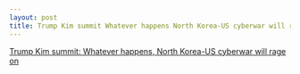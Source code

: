 ```yaml
---
layout: post
title: Trump Kim summit Whatever happens North Korea-US cyberwar will rage on
---
```


[Trump Kim summit: Whatever happens, North Korea-US cyberwar will rage on](https://www.zdnet.com/article/trump-kim-summit-whatever-happens-north-korea-us-cyberwar-will-rage-on/#ftag=RSSbaffb68)
